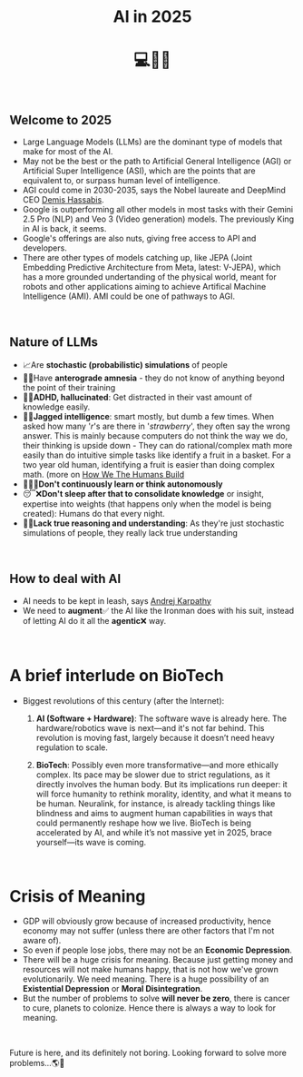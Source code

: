 <h1 align="center">AI in 2025</h1>
<h1 align="center">💻🤖🧠</h1>



<br>

## Welcome to 2025

* Large Language Models (LLMs) are the dominant type of models that make for most of the AI.
* May not be the best or the path to Artificial General Intelligence (AGI) or Artificial Super Intelligence (ASI),
which are the points that are equivalent to, or surpass human level of intelligence.
* AGI could come in 2030-2035, says the Nobel laureate and DeepMind CEO [Demis Hassabis](https://youtu.be/M2ZtBQI2-GY?si=KmuY7H9rb4SE6u1O).
* Google is outperforming all other models in most tasks with their Gemini 2.5 Pro (NLP) and Veo 3 (Video generation) models. The previously King in AI is back, it seems.
* Google's offerings are also nuts, giving free access to API and developers.
* There are other types of models catching up, like JEPA (Joint Embedding Predictive Architecture from Meta, latest: V-JEPA), which has a more grounded undertanding
of the physical world, meant for robots and other applications aiming to achieve  Artifical Machine Intelligence (AMI). AMI could be one of pathways to AGI.

<br>

## Nature of LLMs

* 📈Are **stochastic (probabilistic) simulations** of people
* 🧠😕Have **anterograde amnesia** - they do not know of anything beyond the point of their training
* 🧠🤯**ADHD, hallucinated**: Get distracted in their vast amount of knowledge easily.
* 🧠🤓**Jagged intelligence**: smart mostly, but dumb a few times. When asked how many '*r*'s are there in '_strawberry_', they often say the wrong answer.
This is mainly because computers do not think the way we do, their thinking is upside down - They can do rational/complex math more easily than do intuitive simple tasks
like identify a fruit in a basket. For a two year old human, identifying a fruit is easier than doing complex math. (more on [How We The Humans Build](https://karthikeshwar1.github.io/blog/2025/How_We_The_Humans_Build)
* 🏃‍♂️❌**Don't continuously learn or think autonomously**
* 😴❌**Don't sleep after that to consolidate knowledge** or insight, expertise into weights (that happens only when the model is being created): Humans do that every night.
* 🤔❌**Lack true reasoning and understanding**: As they're just stochastic simulations of people, they really lack true understanding

<br>

## How to deal with AI

* AI needs to be kept in leash, says [Andrej Karpathy](https://www.youtube.com/watch?v=LCEmiRjPEtQ)
* We need to **augment**✅ the AI like the Ironman does with his suit, instead of letting AI do it all the **agentic**❌ way.

<br>

# A brief interlude on BioTech

* Biggest revolutions of this century (after the Internet):
  1. **AI (Software + Hardware)**: The software wave is already here.
     The hardware/robotics wave is next—and it's not far behind. This revolution is moving fast, largely because it doesn’t need heavy regulation to scale.
  
  3. **BioTech**: Possibly even more transformative—and more ethically complex.
     Its pace may be slower due to strict regulations, as it directly involves the human body.
     But its implications run deeper: it will force humanity to rethink morality,
     identity, and what it means to be human. Neuralink, for instance, is already tackling things like blindness
     and aims to augment human capabilities in ways that could permanently reshape how we live.
     BioTech is being accelerated by AI, and while it’s not massive yet in 2025, brace yourself—its wave is coming.


<br>

# Crisis of Meaning

* GDP will obviously grow because of increased productivity, hence economy may not suffer (unless there are other factors that I'm not aware of).
* So even if people lose jobs, there may not be an **Economic Depression**.
* There will be a huge crisis for meaning. Because just getting money and resources will not make humans happy, that is not how we've grown evolutionarily.
We need meaning. There is a huge possibility of an **Existential Depression** or **Moral Disintegration**.
* But the number of problems to solve **will never be zero**, there is cancer to cure, planets to colonize. Hence there is always a way to look for meaning.

<br>

Future is here, and its definitely not boring. 
Looking forward to solve more problems...🌎🚀

<br>

